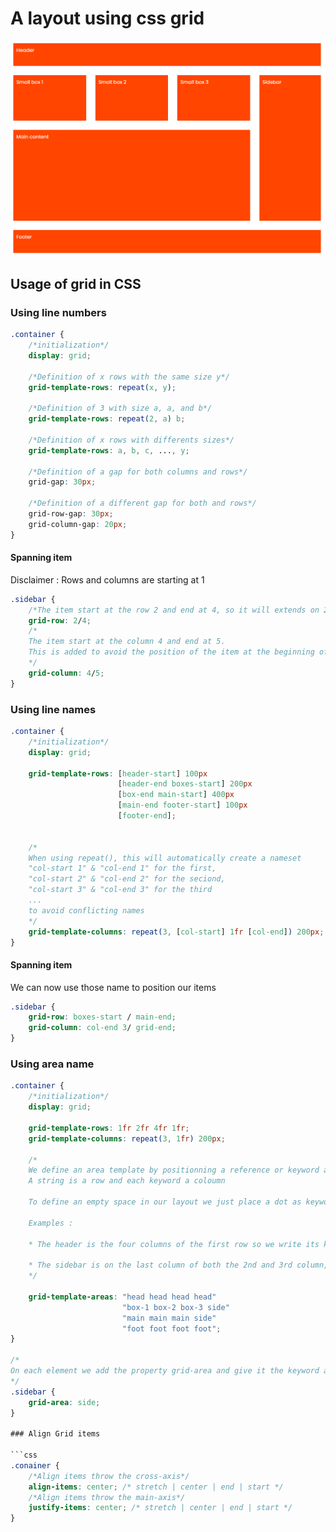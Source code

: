 # A layout using css grid

![Result](https://github.com/fotsoclaude/grid-example/blob/main/result.png)

## Usage of grid in CSS

### Using line numbers

```css
.container {
    /*initialization*/
    display: grid;

    /*Definition of x rows with the same size y*/
    grid-template-rows: repeat(x, y);

    /*Definition of 3 with size a, a, and b*/
    grid-template-rows: repeat(2, a) b;

    /*Definition of x rows with differents sizes*/
    grid-template-rows: a, b, c, ..., y;

    /*Definition of a gap for both columns and rows*/
    grid-gap: 30px;

    /*Definition of a different gap for both and rows*/
    grid-row-gap: 30px;
    grid-column-gap: 20px;
}
```

#### Spanning item
Disclaimer : Rows and columns are starting at 1
```css
.sidebar {
    /*The item start at the row 2 and end at 4, so it will extends on 2 rows*/
    grid-row: 2/4;
    /*
    The item start at the column 4 and end at 5. 
    This is added to avoid the position of the item at the beginning of the row
    */
    grid-column: 4/5;
}
```

### Using line names
```css
.container {
    /*initialization*/
    display: grid;

    grid-template-rows: [header-start] 100px 
                        [header-end boxes-start] 200px 
                        [box-end main-start] 400px
                        [main-end footer-start] 100px
                        [footer-end];


    /*
    When using repeat(), this will automatically create a nameset 
    "col-start 1" & "col-end 1" for the first,
    "col-start 2" & "col-end 2" for the seciond,
    "col-start 3" & "col-end 3" for the third 
    ...
    to avoid conflicting names
    */
    grid-template-columns: repeat(3, [col-start] 1fr [col-end]) 200px;
}

```

#### Spanning item
We can now use those name to position our items
```css
.sidebar {
    grid-row: boxes-start / main-end;
    grid-column: col-end 3/ grid-end;
}
```

### Using area name
```css
.container {
    /*initialization*/
    display: grid;

    grid-template-rows: 1fr 2fr 4fr 1fr;
    grid-template-columns: repeat(3, 1fr) 200px;

    /*
    We define an area template by positionning a reference or keyword according to the area position
    A string is a row and each keyword a coloumn

    To define an empty space in our layout we just place a dot as keyword

    Examples : 
    
    * The header is the four columns of the first row so we write its keyword 4 times in the first string which represents the first row
    
    * The sidebar is on the last column of both the 2nd and 3rd column, so we write its keyword twice at the end of both the 2nd and 3rd string.
    */

    grid-template-areas: "head head head head"
                         "box-1 box-2 box-3 side"
                         "main main main side"
                         "foot foot foot foot";
}

/*
On each element we add the property grid-area and give it the keyword according to the positon in our template
*/
.sidebar {
    grid-area: side;
}

### Align Grid items

```css
.conainer {
    /*Align items throw the cross-axis*/
    align-items: center; /* stretch | center | end | start */
    /*Align items throw the main-axis*/
    justify-items: center; /* stretch | center | end | start */
}

```